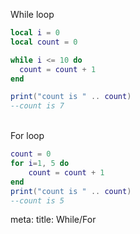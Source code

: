 While loop

```lua
local i = 0
local count = 0

while i <= 10 do
  count = count + 1
end

print("count is " .. count)
--count is 7
```

<br>For loop

```lua
count = 0
for i=1, 5 do
    count = count + 1
end
print("count is " .. count)
--count is 5
```

<route lang="yaml">
meta:
  title: While/For
</route>
